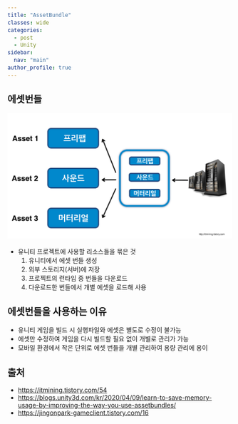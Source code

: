 ```yaml
---
title: "AssetBundle"
classes: wide
categories: 
  - post
  - Unity
sidebar:
  nav: "main"
author_profile: true
---
```

  
## 에셋번들
![post_thumbnail](/assets/images/24306D4A5837A29D28.jfif)
* 유니티 프로젝트에 사용할 리소스들을 묶은 것
  1. 유니티에서 에셋 번들 생성
  2. 외부 스토리지(서버)에 저장
  3. 프로젝트의 런타임 중 번들을 다운로드
  4. 다운로드한 번들에서 개별 에셋을 로드해 사용

## 에셋번들을 사용하는 이유
* 유니티 게임을 빌드 시 실행파일와 에셋은 별도로 수정이 불가능
* 에셋만 수정하여 게임을 다시 빌드할 필요 없이 개별로 관리가 가능
* 모바일 환경에서 작은 단위로 에셋 번들을 개별 관리하여 용량 관리에 용이

## 출처
* <https://itmining.tistory.com/54>
* <https://blogs.unity3d.com/kr/2020/04/09/learn-to-save-memory-usage-by-improving-the-way-you-use-assetbundles/>
* <https://jingonpark-gameclient.tistory.com/16>